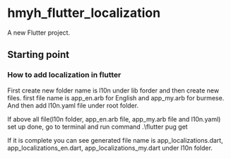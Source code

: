 # hmyh_flutter_localization

A new Flutter project.

## Starting point


### How to add localization in flutter
First create new folder name is l10n under lib forder and then create new files.
first file name is app_en.arb for English and app_my.arb for burmese.
And then add l10n.yaml file under root folder.

If above all file(l10n folder, app_en.arb file, app_my.arb file and l10n.yaml) set up done, 
go to terminal and run command .\flutter pug get

If it is complete you can see generated file name is app_localizations.dart,
app_localizations_en.dart, app_localizations_my.dart under l10n folder.

